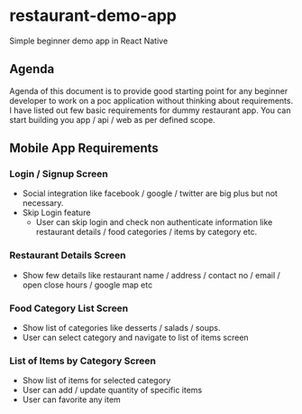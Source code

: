# restaurant-demo-app
Simple beginner demo app in React Native 

## Agenda

Agenda of this document is to provide good starting point for any beginner developer to work on a poc application without thinking about requirements. I have listed out few basic requirements for dummy restaurant app. You can start building you app / api / web as per defined scope.


## Mobile App Requirements


### Login / Signup Screen

* Social integration like facebook / google / twitter are big plus but not necessary.
* Skip Login feature
	* User can skip login and check non authenticate information like restaurant details / food categories / items by     	category etc.

### Restaurant Details Screen

* Show few details like restaurant name / address / contact no / email / open close hours / google map etc

### Food Category List Screen

* Show list of categories like desserts / salads / soups.
* User can select category and navigate to list of items screen

### List of Items by Category Screen

* Show list of items for selected category
* User can add / update quantity of specific items 
* User can favorite any item